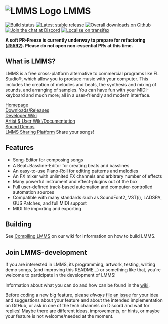 # ![LMMS Logo](https://raw.githubusercontent.com/LMMS/artwork/master/Icon%20%26%20Mimetypes/lmms-64x64.svg) LMMS

[![Build status](https://img.shields.io/travis/LMMS/lmms.svg?maxAge=3600)](https://travis-ci.org/LMMS/lmms)
[![Latest stable release](https://img.shields.io/github/release/LMMS/lmms.svg?maxAge=3600)](https://lmms.io/download)
[![Overall downloads on Github](https://img.shields.io/github/downloads/LMMS/lmms/total.svg?maxAge=3600)](https://github.com/LMMS/lmms/releases)
[![Join the chat at Discord](https://img.shields.io/badge/chat-on%20discord-7289DA.svg)](https://discord.gg/3sc5su7)
[![Localise on transifex](https://img.shields.io/badge/localise-on_transifex-green.svg)](https://www.transifex.com/lmms/lmms/)

**A soft PR-Freeze is currently underway to prepare for refactoring ([#5592](https://github.com/LMMS/lmms/issues/5592)). Please do not open non-essential PRs at this time.**

What is LMMS?
--------------

LMMS is a free cross-platform alternative to commercial programs like
FL Studio®, which allow you to produce music with your computer. This includes
the creation of melodies and beats, the synthesis and mixing of sounds, and
arranging of samples. You can have fun with your MIDI-keyboard and much more;
all in a user-friendly and modern interface.

[Homepage](https://lmms.io)<br>
[Downloads/Releases](https://github.com/LMMS/lmms/releases)<br>
[Developer Wiki](https://github.com/LMMS/lmms/wiki)<br>
[Artist & User Wiki/Documentation](https://lmms.io/documentation)<br>
[Sound Demos](https://lmms.io/showcase/)<br>
[LMMS Sharing Platform](https://lmms.io/lsp/) Share your songs!

Features
---------

* Song-Editor for composing songs
* A Beat+Bassline-Editor for creating beats and basslines
* An easy-to-use Piano-Roll for editing patterns and melodies
* An FX mixer with unlimited FX channels and arbitrary number of effects
* Many powerful instrument and effect-plugins out of the box
* Full user-defined track-based automation and computer-controlled automation sources
* Compatible with many standards such as SoundFont2, VST(i), LADSPA, GUS Patches, and full MIDI support
* MIDI file importing and exporting

Building
---------

See [Compiling LMMS](https://github.com/LMMS/lmms/wiki/Compiling) on our
wiki for information on how to build LMMS.


Join LMMS-development
----------------------

If you are interested in LMMS, its programming, artwork, testing, writing demo
songs, (and improving this README...) or something like that, you're welcome
to participate in the development of LMMS!

Information about what you can do and how can be found in the
[wiki](https://github.com/LMMS/lmms/wiki).

Before coding a new big feature, please _always_
[file an issue](https://github.com/LMMS/lmms/issues/new) for your idea and
suggestions about your feature and about the intended implementation on GitHub,
or ask in one of the tech channels on Discord and wait for replies! Maybe there are different ideas, improvements, or hints, or
maybe your feature is not welcome/needed at the moment.
